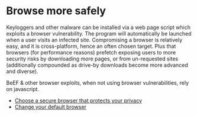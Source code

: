 # Browse more safely

Keyloggers and other malware can be installed via a web page script which exploits a browser vulnerability. The 
program will automatically be launched when a user visits an infected site. Compromising a browser is relatively easy, 
and it is cross-platform, hence an often chosen target. Plus that browsers (for performance reasons) prefetch exposing 
users to more security risks by downloading more pages, or from un-requested sites (additionally compounded as drive-by 
downloads become more advanced and diverse).

BeEF & other browser exploits, when not using browser vulnerabilities, rely on javascript.

* [Choose a secure browser that protects your privacy](../services/browsers.md)
* [Change your default browser](../services/change-browser.md)






